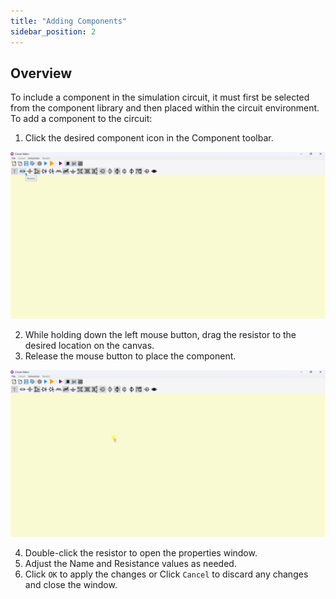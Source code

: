 ```yaml
---
title: "Adding Components"
sidebar_position: 2
---
```


## Overview
To include a component in the simulation circuit, it must first be selected from the component library and then placed within the circuit environment. To add a component to the circuit:

1. Click the desired component icon in the Component toolbar.

<p align="center">
  <img src="/img/circuit-simulator/components/resistor/01.png" />
</p>

2. While holding down the left mouse button, drag the resistor to the desired location on the canvas.  
3. Release the mouse button to place the component.

<p align="center">
  <img src="/img/circuit-simulator/components/resistor/02.png" />
</p>

4. Double-click the resistor to open the properties window.
5. Adjust the Name and Resistance values as needed.
6. Click `OK` to apply the changes or Click `Cancel` to discard any changes and close the window.